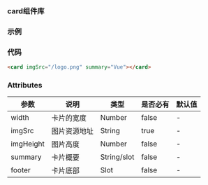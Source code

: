 ### card组件库

### 示例
<card imgSrc="/mooc-ui/logo.png" summary="Vue"></card>

### 代码
```html
<card imgSrc="/logo.png" summary="Vue"></card>
```

### Attributes
| 参数 | 说明 | 类型 | 是否必有 | 默认值 |
| ---- | ---- | ---- | -------  | -----  |
| width | 卡片的宽度 | Number | false | - |
| imgSrc | 图片资源地址 | String | true | - | 
| imgHeight | 图片高度 | Number | false | - |
| summary | 卡片概要 | String/slot | false | - |
| footer | 卡片底部 | Slot | false | - |